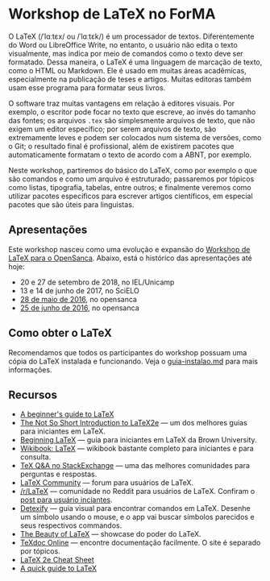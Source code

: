 # Workshop de LaTeX no ForMA

O LaTeX (/ˈlɑːtɛx/ ou /ˈlɑːtɛk/) é um processador de textos. Diferentemente do
Word ou LibreOffice Write, no entanto, o usuário não edita o texto visualmente,
mas indica por meio de comandos como o texto deve ser formatado. Dessa maneira,
o LaTeX é uma linguagem de marcação de texto, como o HTML ou Markdown. Ele é
usado em muitas áreas acadêmicas, especialmente na publicação de teses e
artigos. Muitas editoras também usam esse programa para formatar seus livros.

O software traz muitas vantagens em relação à editores visuais. Por exemplo, o
escritor pode focar no texto que escreve, ao invés do tamanho das fontes; os
arquivos `.tex` são simplesmente arquivos de texto, que não exigem um editor
específico; por serem arquivos de texto, são extremamente leves e podem ser
colocados num sistema de versões, como o Git; o resultado final é profissional,
além de existirem pacotes que automaticamente formatam o texto de acordo com a
ABNT, por exemplo.

Neste workshop, partiremos do básico do LaTeX, como por exemplo o que são
comandos e como um arquivo é estruturado; passaremos por tópicos como listas,
tipografia, tabelas, entre outros; e finalmente veremos como utilizar pacotes
específicos para escrever artigos científicos, em especial pacotes que são
úteis para linguistas.

## Apresentações

Este workshop nasceu como uma evolução e expansão do [Workshop de LaTeX para o
OpenSanca](https://github.com/opensanca/workshop-latex). Abaixo, está o
histórico das apresentações até hoje:

- 20 e 27 de setembro de 2018, no IEL/Unicamp
- 13 e 14 de junho de 2017, no SciELO
- [28 de maio de 2016](https://www.meetup.com/pt-BR/opensanca/events/230102377/), no opensanca
- [25 de junho de 2016](https://www.meetup.com/pt-BR/opensanca/events/231664154/), no opensanca

## Como obter o LaTeX

Recomendamos que todos os participantes do workshop possuam uma cópia do LaTeX
instalada e funcionando. Veja o [guia-instalao.md](guia-instalacao.md) para
mais informações.

## Recursos

- [A beginner's guide to
  LaTeX](http://mirrors.ctan.org/info/beginlatex/beginlatex-3.6.pdf)
- [The Not So Short Introduction to
  LaTeX2e](https://tobi.oetiker.ch/lshort/lshort.pdf) — um dos melhores guias
  para iniciantes em LaTeX.
- [Beginning
  LaTeX](https://www.brown.edu/academics/science-center/sites/brown.edu.academics.science-center/files/uploads/beginningLaTeX.pdf)
  — guia para iniciantes em LaTeX da Brown University.
- [Wikibook: LaTeX](https://en.wikibooks.org/wiki/LaTeX) — wikibook bastante
  completo para iniciantes e para consulta.
- [TeX Q&A no StackExchange](https://tex.stackexchange.com/) — uma das melhores
  comunidades para perguntas e respostas.
- [LaTeX Community](http://www.latex-community.org/forum/) — forum para
  usuários de LaTeX.
- [/r/LaTeX](https://www.reddit.com/r/latex) — comunidade no Reddit para
  usuários de LaTeX. Confiram o [post para usuário
  inciantes](https://www.reddit.com/r/LaTeX/comments/j2326/getting_started_with_LaTeX).
- [Detexify](http://detexify.kirelabs.org/classify.html) — guia visual para
  encontrar comandos em LaTeX. Desenhe um símbolo usando o mouse, e o app vai
  buscar símbolos parecidos e seus respectivos commandos.
- [The Beauty of LaTeX](http://nitens.org/taraborelli/latex) — showcase do poder do LaTeX.
- [TeXdoc Online](http://texdoc.net/) — encontre documentação facilmente. O
  site é separado por tópicos.
- [LaTeX 2e Cheat Sheet](https://wch.github.io/latexsheet/latexsheet-a4.pdf)
- [A quick guide to LaTeX](http://users.dickinson.edu/~richesod/latex/latexcheatsheet.pdf)
